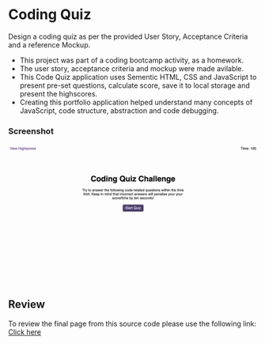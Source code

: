 # Coding Quiz

Design a coding quiz as per the provided User Story, Acceptance Criteria and a reference Mockup.

- This project was part of a coding bootcamp activity, as a homework.
- The user story, acceptance criteria and mockup were made avilable.
- This Code Quiz application uses Sementic HTML, CSS and JavaScript to present pre-set questions, calculate score, save it to local storage and present the highscores.
- Creating this portfolio application helped understand many concepts of JavaScript, code structure, abstraction and code debugging.

### Screenshot

![Screenshot of the web page](/assets/images/screenrecording.gif)

## Review

To review the final page from this source code please use the following link: [Click here](https://hari-ls.github.io/code-quiz/)
